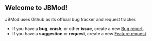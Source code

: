 ## Welcome to JBMod!

JBMod uses Github as its official bug tracker and request tracker.

* If you have a **bug**, **crash**, or other **issue**, create a new [Bug report](https://github.com/JBMod/jbmod/issues/new?labels=bug&template=bug_report.md).
* If you have a **suggestion** or **request**, create a new [Feature request](https://github.com/JBMod/jbmod/issues/new?labels=enhancement&template=feature_request.md).
